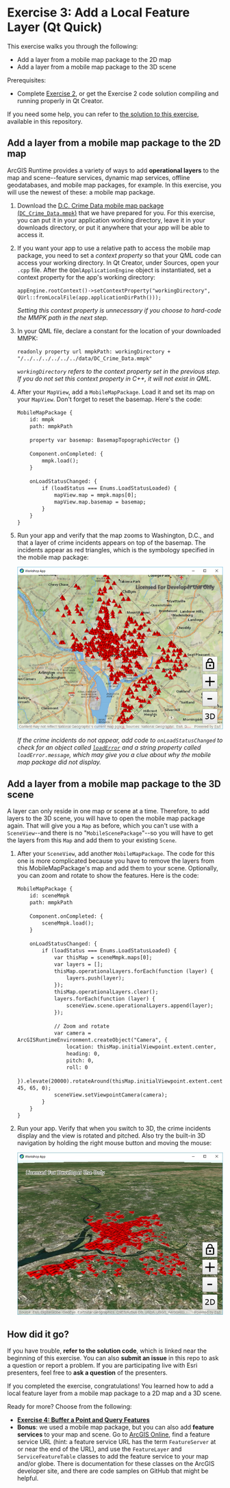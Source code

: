 # Exercise 3: Add a Local Feature Layer (Qt Quick)

This exercise walks you through the following:
- Add a layer from a mobile map package to the 2D map
- Add a layer from a mobile map package to the 3D scene

Prerequisites:
- Complete [Exercise 2](Exercise%202%20Zoom%20Buttons.md), or get the Exercise 2 code solution compiling and running properly in Qt Creator.

If you need some help, you can refer to [the solution to this exercise](../../../solutions/Qt/Qt%20Quick/Ex3_LocalFeatureLayer), available in this repository.

## Add a layer from a mobile map package to the 2D map

ArcGIS Runtime provides a variety of ways to add **operational layers** to the map and scene--feature services, dynamic map services, offline geodatabases, and mobile map packages, for example. In this exercise, you will use the newest of these: a mobile map package.

1. Download the [D.C. Crime Data mobile map package (`DC_Crime_Data.mmpk`)](../../../data/DC_Crime_Data.mmpk) that we have prepared for you. For this exercise, you can put it in your application working directory, leave it in your downloads directory, or put it anywhere that your app will be able to access it.

1. If you want your app to use a relative path to access the mobile map package, you need to set a _context property_ so that your QML code can access your working directory. In Qt Creator, under Sources, open your `.cpp` file. After the `QQmlApplicationEngine` object is instantiated, set a context property for the app's working directory:

    ```
    appEngine.rootContext()->setContextProperty("workingDirectory", QUrl::fromLocalFile(app.applicationDirPath()));
    ```
    
    _Setting this context property is unnecessary if you choose to hard-code the MMPK path in the next step._

1. In your QML file, declare a constant for the location of your downloaded MMPK:

    ```
    readonly property url mmpkPath: workingDirectory + "/../../../../../../data/DC_Crime_Data.mmpk"
    ```
    
    _`workingDirectory` refers to the context property set in the previous step. If you do not set this context property in C++, it will not exist in QML._

1. After your `MapView`, add a `MobileMapPackage`. Load it and set its map on your `MapView`. Don't forget to reset the basemap. Here's the code:

    ```
    MobileMapPackage {
        id: mmpk
        path: mmpkPath

        property var basemap: BasemapTopographicVector {}

        Component.onCompleted: {
            mmpk.load();
        }

        onLoadStatusChanged: {
            if (loadStatus === Enums.LoadStatusLoaded) {
                mapView.map = mmpk.maps[0];
                mapView.map.basemap = basemap;
            }
        }
    }
    ```
    
1. Run your app and verify that the map zooms to Washington, D.C., and that a layer of crime incidents appears on top of the basemap. The incidents appear as red triangles, which is the symbology specified in the mobile map package:

    ![Mobile map package layer](05-mmpk-layer.png)

    _If the crime incidents do not appear, add code to `onLoadStatusChanged` to check for an object called [`loadError`](https://developers.arcgis.com/qt/latest/qml/api-reference/qml-esri-arcgisruntime-loadable.html#loadError-prop) and a string property called `loadError.message`, which may give you a clue about why the mobile map package did not display._

## Add a layer from a mobile map package to the 3D scene

A layer can only reside in one map or scene at a time. Therefore, to add layers to the 3D scene, you will have to open the mobile map package again. That will give you a `Map` as before, which you can't use with a `SceneView`--and there is no "`MobileScenePackage`"--so you will have to get the layers from this `Map` and add them to your existing `Scene`.

1. After your `SceneView`, add another `MobileMapPackage`. The code for this one is more complicated because you have to remove the layers from this MobileMapPackage's map and add them to your scene. Optionally, you can zoom and rotate to show the features. Here is the code:

    ```
    MobileMapPackage {
        id: sceneMmpk
        path: mmpkPath

        Component.onCompleted: {
            sceneMmpk.load();
        }

        onLoadStatusChanged: {
            if (loadStatus === Enums.LoadStatusLoaded) {
                var thisMap = sceneMmpk.maps[0];
                var layers = [];
                thisMap.operationalLayers.forEach(function (layer) {
                    layers.push(layer);
                });
                thisMap.operationalLayers.clear();
                layers.forEach(function (layer) {
                    sceneView.scene.operationalLayers.append(layer);
                });

                // Zoom and rotate
                var camera = ArcGISRuntimeEnvironment.createObject("Camera", {
                    location: thisMap.initialViewpoint.extent.center,
                    heading: 0,
                    pitch: 0,
                    roll: 0
                }).elevate(20000).rotateAround(thisMap.initialViewpoint.extent.center, 45, 65, 0);
                sceneView.setViewpointCamera(camera);
            }
        }
    }
    ```

1. Run your app. Verify that when you switch to 3D, the crime incidents display and the view is rotated and pitched. Also try the built-in 3D navigation by holding the right mouse button and moving the mouse:

    ![3D scene pitched and rotated](07-mmpk-layer-scene-rotated.jpg)
    
## How did it go?

If you have trouble, **refer to the solution code**, which is linked near the beginning of this exercise. You can also **submit an issue** in this repo to ask a question or report a problem. If you are participating live with Esri presenters, feel free to **ask a question** of the presenters.

If you completed the exercise, congratulations! You learned how to add a local feature layer from a mobile map package to a 2D map and a 3D scene.

Ready for more? Choose from the following:

- [**Exercise 4: Buffer a Point and Query Features**](Exercise%204%20Buffer%20and%20Query.md)
- **Bonus**: we used a mobile map package, but you can also add **feature services** to your map and scene. Go to [ArcGIS Online](http://www.arcgis.com/home/index.html), find a feature service URL (hint: a feature service URL has the term `FeatureServer` at or near the end of the URL), and use the `FeatureLayer` and `ServiceFeatureTable` classes to add the feature service to your map and/or globe. There is documentation for these classes on the ArcGIS developer site, and there are code samples on GitHub that might be helpful.